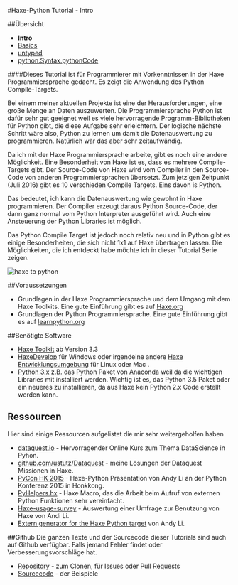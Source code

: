 #Haxe-Python Tutorial - Intro

##Übersicht
* **Intro**
* [Basics]()
* [untyped]()
* [python.Syntax.pythonCode]()


####Dieses Tutorial ist für Programmierer mit Vorkenntnissen in der Haxe Programmiersprache gedacht. Es zeigt die Anwendung des Python Compile-Targets.

Bei einem meiner aktuellen Projekte ist eine der Herausforderungen, eine große Menge an Daten auszuwerten. Die Programmiersprache Python ist dafür sehr gut geeignet weil es viele hervorragende Programm-Bibliotheken für Python gibt, die diese Aufgabe sehr erleichtern. Der logische nächste Schritt wäre also, Python zu lernen um damit die Datenauswertung zu programmieren. Natürlich  wär das aber sehr zeitaufwändig.

Da ich mit der Haxe Programmiersprache arbeite, gibt es noch eine andere Möglichkeit. Eine Besonderheit von Haxe ist es, dass es mehrere Compile-Targets gibt. Der Source-Code von Haxe wird vom Compiler in den Source-Code von anderen Programmiersprachen übersetzt. Zum jetzigen Zeitpunkt (Juli 2016) gibt es 10 verschieden Compile Targets. Eins davon is Python.

Das bedeutet, ich kann die Datenauswertung wie gewohnt in Haxe programmieren. Der Compiler erzeugt daraus Python Source-Code, der dann ganz normal vom Python Interpreter ausgeführt wird. Auch eine Ansteuerung der Python Libraries ist möglich. 

Das Python Compile Target ist jedoch noch relativ neu und in Python gibt es einige Besonderheiten, die sich nicht 1x1 auf Haxe übertragen lassen. Die Möglichkeiten, die ich entdeckt habe möchte ich in dieser Tutorial Serie zeigen.

![haxe to python](https://i.imgsafe.org/e1a5de8b18.jpg)

##Voraussetzungen

* Grundlagen in der Haxe Programmiersprache und dem Umgang mit dem Haxe Toolkits. Eine gute Einführung gibt es auf [Haxe.org](http://haxe.org/documentation/introduction/)
* Grundlagen der Python Programmiersprache. Eine gute Einführung gibt es auf [learnpython.org](http://www.learnpython.org/)

##Benötigte Software

* [Haxe Toolkit](http://haxe.org/) ab Version 3.3  
* [HaxeDevelop](http://haxedevelop.org/) für Windows
  oder irgendeine andere [Haxe Entwicklungsumgebung](http://haxe.org/documentation/introduction/editors-and-ides.html) für Linux oder Mac .
* [Python 3.x](https://www.continuum.io/downloads) z.B. das Python Paket von [Anaconda](https://www.continuum.io/why-anaconda) weil da die wichtigen Libraries mit installiert werden. Wichtig ist es, das Python 3.5 Paket oder ein neueres zu installieren, da aus Haxe kein Python 2.x Code erstellt werden kann.

## Ressourcen

Hier sind einige Ressourcen aufgelistet die mir sehr weitergeholfen haben

* [dataquest.io](https://www.dataquest.io/) - Hervorragender Online Kurs zum Thema DataScience in Pyhon.
* [github.com/ustutz/Dataquest](https://github.com/ustutz/Dataquest) - meine Lösungen der Dataquest Missionen in Haxe.
* [PyCon HK 2015](https://haxe.io/@andy_li/PyCon%20HK%202015.pdf) - Haxe-Python Präsentation von Andy Li an der Python Konferenz 2015 in Honkkong.
* [PyHelpers.hx](https://github.com/andyli/haxe-usage-survey/blob/master/src/PyHelpers.hx) - Haxe Macro, das die Arbeit beim Aufruf von externen Python Funktionen sehr vereinfacht.
* [Haxe-usage-survey](https://github.com/andyli/haxe-usage-survey) - Auswertung einer Umfrage zur Benutzung von Haxe von Andi Li.
* [Extern generator for the Haxe Python target](https://github.com/andyli/pyextern) von Andy Li.

##Github
Die ganzen Texte und der Sourcecode dieser Tutorials sind auch auf Github verfügbar. Falls jemand Fehler findet oder Verbesserungsvorschläge hat.  

* [Repository](https://github.com/ustutz/HaxePython_tutorial) - zum Clonen, für Issues oder Pull Requests
* [Sourcecode](https://github.com/ustutz/HaxePython_tutorial/tree/master/code) - der Beispiele

